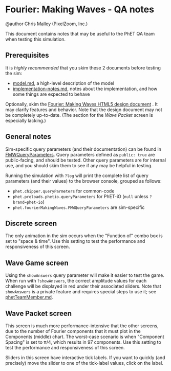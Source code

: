 # Fourier: Making Waves - QA notes

@author Chris Malley (PixelZoom, Inc.)

This document contains notes that may be useful to the PhET QA team when testing this simulation.

## Prerequisites

It is _highly recommended_ that you skim these 2 documents before testing the sim:

* [model.md](https://github.com/phetsims/fourier-making-waves/blob/master/doc/model.md), a high-level description of the
  model
* [implementation-notes.md](https://github.com/phetsims/fourier-making-waves/blob/master/doc/implementation-notes.md),
  notes about the implementation, and how some things are expected to behave

Optionally, skim
the [Fourier: Making Waves HTML5 design document](https://docs.google.com/document/d/1tOpstoF6xiMcBJEvG1rJ4mVRzsO6UWzek_ntau4rbWc)
. It may clarify features and behavior. Note that the design document may not be completely up-to-date. (The section for
the _Wave Packet_ screen is especially lacking.)

## General notes

Sim-specific query parameters (and their documentation) can be found in
[FMWQueryParameters](https://github.com/phetsims/fourier-making-waves/blob/master/js/common/FMWQueryParameters.js).
Query parameters defined as `public: true` are public-facing, and should be tested. Other query parameters are for
internal use, and you should skim them to see if any may be helpful in testing.

Running the simulation with `?log` will print the complete list of query parameters (and their values) to the browser
console, grouped as follows:

* `phet.chipper.queryParmeters` for common-code
* `phet.preloads.phetio.queryParameters` for PhET-iO (`null` unless `?brand=phet-io`)
* `phet.fourierMakingWaves.FMWQueryParameters` are sim-specific

## Discrete screen

The only animation in the sim occurs when the "Function of" combo box is set to "space & time". Use this setting to test
the performance and responsiveness of this screen.

## Wave Game screen

Using the `showAnswers` query parameter will make it easier to test the game. When run with `?showAnswers`, the correct
amplitude values for each challenge will be displayed in red under their associated sliders. Note that `showAnswers` is
a private feature and requires special steps to use it;
see [phetTeamMember.md](https://github.com/phetsims/special-ops/blob/master/doc/phetTeamMember.md).

## Wave Packet screen

This screen is much more performance-intensive that the other screens, due to the number of Fourier components that it
must plot in the Components (middle) chart. The worst-case scenario is when "Component Spacing" is set to π/4, which
results in 97 components. Use this setting to test the performance and responsiveness of this screen.

Sliders in this screen have interactive tick labels. If you want to quickly (and precisely) move the slider to one of
the tick-label values, click on the label.